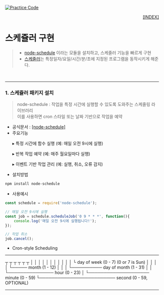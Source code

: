 [![Practice Code](https://skillicons.dev/icons?heiht="10"&i=nodejs,vscode,npm&theme=dark)](../README.md)

<p style="text-align: right"> 
    <a href="../README.md">[INDEX]</a>
</p>

# 스케쥴러 구현
> - [node-schedule](https://www.npmjs.com/package/node-schedule) 이라는 모듈을 설치하고, 스케줄러 기능을 빠르게 구현
> - [스케줄러](https://www.youtube.com/watch?v=zajq7NJflPY)는 특정일자/요일/시간/분/초에 지정된 프로그램을 동작시키게 해준다.
<br/>

<!--
<style>
  .indent {
    text-indent: 2em; /* 원하는 크기로 조정 가능 */
  }
</style>
-->

---

### 1. 스케쥴러 패키지 설치
> node-schedule : 작업을 특정 시간에 실행할 수 있도록 도와주는 스케줄링 라이브러리 <br/>
> 이를 사용하면 cron 스타일 또는 날짜 기반으로 작업을 예약
- 공식문서 : [[node-schedule]](https://www.npmjs.com/package/node-schedule)
- 주요기능
<ol class="indent"> ▸ 특정 시간에 함수 실행 (예: 매일 오전 9시에 실행) </ol>
<ol class="indent"> ▸ 반복 작업 예약 (예: 매주 월요일마다 실행) </ol>
<ol class="indent"> ▸ 이벤트 기반 작업 관리 (예: 실행, 취소, 오류 감지) </ol> 

- 설치방법
```powershell
npm install node-schedule
```

- 사용예시
```javascript
const schedule = require('node-schedule');

// 매일 오전 9시에 실행
const job = schedule.scheduleJob('0 9 * * *', function(){
    console.log('매일 오전 9시에 실행됩니다!');
});

// 작업 취소
job.cancel();
```
- Cron-style Scheduling
*    *    *    *    *    *
┬    ┬    ┬    ┬    ┬    ┬
│    │    │    │    │    │
│    │    │    │    │    └ day of week (0 - 7) (0 or 7 is Sun)
│    │    │    │    └───── month (1 - 12)
│    │    │    └────────── day of month (1 - 31)
│    │    └─────────────── hour (0 - 23)
│    └──────────────────── minute (0 - 59)
└───────────────────────── second (0 - 59, OPTIONAL)


---



